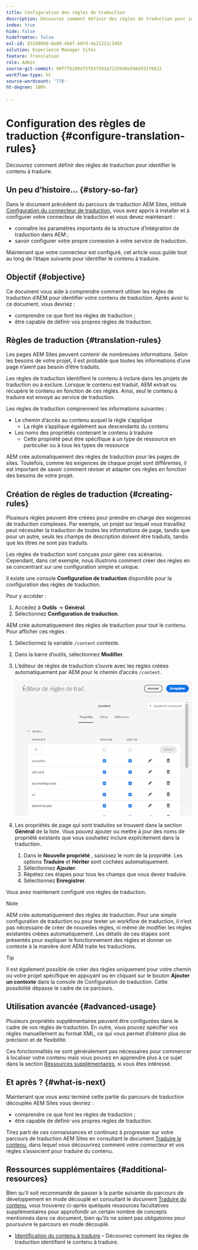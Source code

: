 ```yaml
---
title: Configuration des règles de traduction
description: Découvrez comment définir des règles de traduction pour identifier le contenu à traduire.
index: true
hide: false
hidefromtoc: false
exl-id: 831009b8-8e09-4b0f-b0fd-4e21221c1455
solution: Experience Manager Sites
feature: Translation
role: Admin
source-git-commit: 90f7f6209df5f837583a7225940a5984551f6622
workflow-type: ht
source-wordcount: '776'
ht-degree: 100%

---
```


# Configuration des règles de traduction {#configure-translation-rules}

Découvrez comment définir des règles de traduction pour identifier le contenu à traduire.

## Un peu d’histoire...  {#story-so-far}

Dans le document précédent du parcours de traduction AEM Sites, intitulé [Configuration du connecteur de traduction](configure-connector.md), vous avez appris à installer et à configurer votre connecteur de traduction et vous devez maintenant :

* connaître les paramètres importants de la structure d’intégration de traduction dans AEM ;
* savoir configurer votre propre connexion à votre service de traduction.

Maintenant que votre connecteur est configuré, cet article vous guide tout au long de l’étape suivante pour identifier le contenu à traduire.

## Objectif {#objective}

Ce document vous aide à comprendre comment utiliser les règles de traduction d’AEM pour identifier votre contenu de traduction. Après avoir lu ce document, vous devriez :

* comprendre ce que font les règles de traduction ;
* être capable de définir vos propres règles de traduction.

## Règles de traduction {#translation-rules}

Les pages AEM Sites peuvent contenir de nombreuses informations. Selon les besoins de votre projet, il est probable que toutes les informations d’une page n’aient pas besoin d’être traduits.

Les règles de traduction identifient le contenu à inclure dans les projets de traduction ou à exclure. Lorsque le contenu est traduit, AEM extrait ou récupère le contenu en fonction de ces règles. Ainsi, seul le contenu à traduire est envoyé au service de traduction.

Les règles de traduction comprennent les informations suivantes :

* Le chemin d’accès au contenu auquel la règle s’applique
   * La règle s’applique également aux descendants du contenu
* Les noms des propriétés contenant le contenu à traduire
   * Cette propriété peut être spécifique à un type de ressource en particulier ou à tous les types de ressource

AEM crée automatiquement des règles de traduction pour les pages de sites. Toutefois, comme les exigences de chaque projet sont différentes, il est important de savoir comment réviser et adapter ces règles en fonction des besoins de votre projet.

## Création de règles de traduction {#creating-rules}

Plusieurs règles peuvent être créées pour prendre en charge des exigences de traduction complexes. Par exemple, un projet sur lequel vous travaillez peut nécessiter la traduction de toutes les informations de page, tandis que pour un autre, seuls les champs de description doivent être traduits, tandis que les titres ne sont pas traduits.

Les règles de traduction sont conçues pour gérer ces scénarios. Cependant, dans cet exemple, nous illustrons comment créer des règles en se concentrant sur une configuration simple et unique.

Il existe une console **Configuration de traduction** disponible pour la configuration des règles de traduction.

Pour y accéder :

1. Accédez à **Outils** -> **Général**.
1. Sélectionnez **Configuration de traduction**.

AEM crée automatiquement des règles de traduction pour tout le contenu. Pour afficher ces règles :

1. Sélectionnez la variable `/content` contexte.
1. Dans la barre d’outils, sélectionnez **Modifier**.
1. L’éditeur de règles de traduction s’ouvre avec les règles créées automatiquement par AEM pour le chemin d’accès `/content`.

   ![Éditeur de règles de traduction](assets/translation-rules-editor.png)

1. Les propriétés de page qui sont traduites se trouvent dans la section **Général** de la liste. Vous pouvez ajouter ou mettre à jour des noms de propriété existants que vous souhaitez inclure explicitement dans la traduction.
   1. Dans le **Nouvelle propriété** , saisissez le nom de la propriété. Les options **Traduire** et **Hériter** sont cochées automatiquement.
   1. Sélectionnez **Ajouter**.
   1. Répétez ces étapes pour tous les champs que vous devez traduire.
   1. Sélectionnez **Enregistrer**.

Vous avez maintenant configuré vos règles de traduction.

>[!NOTE]
>
>AEM crée automatiquement des règles de traduction. Pour une simple configuration de traduction ou pour tester un workflow de traduction, il n’est pas nécessaire de créer de nouvelles règles, ni même de modifier les règles existantes créées automatiquement. Les détails de ces étapes sont présentés pour expliquer le fonctionnement des règles et donner un contexte à la manière dont AEM traite les traductions.

>[!TIP]
>
>Il est également possible de créer des règles uniquement pour votre chemin ou votre projet spécifique en appuyant ou en cliquant sur le bouton **Ajouter un contexte** dans la console de Configuration de traduction. Cette possibilité dépasse le cadre de ce parcours.

## Utilisation avancée {#advanced-usage}

Plusieurs propriétés supplémentaires peuvent être configurées dans le cadre de vos règles de traduction. En outre, vous pouvez spécifier vos règles manuellement au format XML, ce qui vous permet d’obtenir plus de précision et de flexibilité.

Ces fonctionnalités ne sont généralement pas nécessaires pour commencer à localiser votre contenu mais vous pouvez en apprendre plus à ce sujet dans la section [Ressources supplémentaires](#additional-resources), si vous êtes intéressé.

## Et après ? {#what-is-next}

Maintenant que vous avez terminé cette partie du parcours de traduction découplée AEM Sites vous devriez :

* comprendre ce que font les règles de traduction ;
* être capable de définir vos propres règles de traduction.

Tirez parti de ces connaissances et continuez à progresser sur votre parcours de traduction AEM Sites en consultant le document [Traduire le contenu](translate-content.md), dans lequel vous découvrirez comment votre connecteur et vos règles s’associent pour traduire du contenu.

## Ressources supplémentaires {#additional-resources}

Bien qu’il soit recommandé de passer à la partie suivante du parcours de développement en mode découplé en consultant le document [Traduire du contenu](translate-content.md), vous trouverez ci-après quelques ressources facultatives supplémentaires pour approfondir un certain nombre de concepts mentionnés dans ce document, bien qu’ils ne soient pas obligatoires pour poursuivre le parcours en mode découplé.

* [Identification du contenu à traduire](/help/sites-cloud/administering/translation/rules.md) – Découvrez comment les règles de traduction identifient le contenu à traduire.
